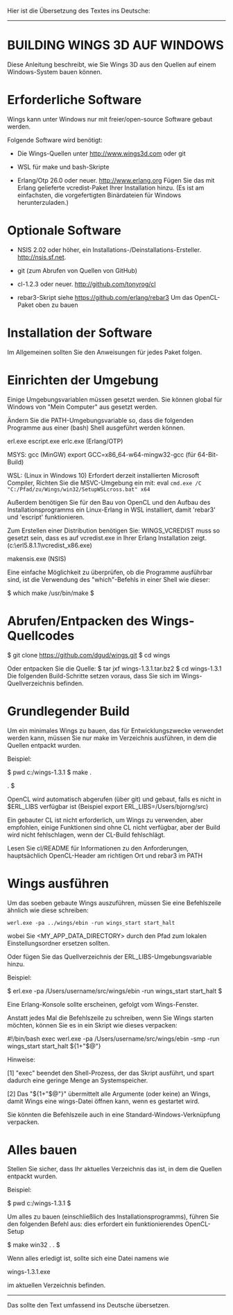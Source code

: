 Hier ist die Übersetzung des Textes ins Deutsche:

---

**BUILDING WINGS 3D AUF WINDOWS**
============================

Diese Anleitung beschreibt, wie Sie Wings 3D aus den Quellen auf einem Windows-System bauen können.

Erforderliche Software
=================

Wings kann unter Windows nur mit freier/open-source Software gebaut werden.

Folgende Software wird benötigt:

- Die Wings-Quellen unter http://www.wings3d.com oder git

- WSL für make und bash-Skripte

- Erlang/Otp 26.0 oder neuer. http://www.erlang.org
  Fügen Sie das mit Erlang gelieferte vcredist-Paket Ihrer Installation hinzu.
  (Es ist am einfachsten, die vorgefertigten Binärdateien für Windows herunterzuladen.)

Optionale Software
=================

- NSIS 2.02 oder höher, ein Installations-/Deinstallations-Ersteller.
  http://nsis.sf.net.

- git (zum Abrufen von Quellen von GitHub)

- cl-1.2.3 oder neuer. http://github.com/tonyrog/cl

- rebar3-Skript siehe https://github.com/erlang/rebar3
  Um das OpenCL-Paket oben zu bauen

Installation der Software
=======================

Im Allgemeinen sollten Sie den Anweisungen für jedes Paket folgen.

Einrichten der Umgebung
==========================

Einige Umgebungsvariablen müssen gesetzt werden. Sie können global für Windows von "Mein Computer" aus gesetzt werden.

Ändern Sie die PATH-Umgebungsvariable so, dass die folgenden Programme
aus einer (bash) Shell ausgeführt werden können.

  erl.exe escript.exe erlc.exe     (Erlang/OTP)

MSYS:
  gcc  (MinGW)
  export GCC=x86_64-w64-mingw32-gcc (für 64-Bit-Build)

WSL: (Linux in Windows 10)
  Erfordert derzeit installierten Microsoft Compiler,
  Richten Sie die MSVC-Umgebung ein mit:
  eval `cmd.exe /C "C:/Pfad/zu/Wings/win32/SetupWSLcross.bat" x64`

  Außerdem benötigen Sie für den Bau von OpenCL und den Aufbau des Installationsprogramms ein
  Linux-Erlang in WSL installiert, damit 'rebar3' und 'escript' funktionieren.

Zum Erstellen einer Distribution benötigen Sie:
  WINGS_VCREDIST muss so gesetzt sein, dass es auf vcredist.exe in Ihrer Erlang
  Installation zeigt. (c:\erl5.8.1.1\vcredist_x86.exe)

  makensis.exe (NSIS)

Eine einfache Möglichkeit zu überprüfen, ob die Programme ausführbar sind, ist die Verwendung des
"which"-Befehls in einer Shell wie dieser:

$ which make
/usr/bin/make
$

Abrufen/Entpacken des Wings-Quellcodes
===============================

$ git clone https://github.com/dgud/wings.git
$ cd wings

Oder entpacken Sie die Quelle:
$ tar jxf wings-1.3.1.tar.bz2
$ cd wings-1.3.1
Die folgenden Build-Schritte setzen voraus, dass Sie sich im Wings-Quellverzeichnis befinden.

Grundlegender Build
===========

Um ein minimales Wings zu bauen, das für Entwicklungszwecke verwendet werden kann,
müssen Sie nur make im Verzeichnis ausführen, in dem die Quellen entpackt wurden.

Beispiel:

$ pwd
c:/wings-1.3.1
$ make
.

<Es folgt eine Menge Ausgabe>
.
$

OpenCL wird automatisch abgerufen (über git) und gebaut, falls es nicht in
$ERL_LIBS verfügbar ist (Beispiel export ERL_LIBS=/Users/bjorng/src)

Ein gebauter CL ist nicht erforderlich, um Wings zu verwenden, aber empfohlen,
einige Funktionen sind ohne CL nicht verfügbar,
aber der Build wird nicht fehlschlagen, wenn der CL-Build fehlschlägt.

Lesen Sie cl/README für Informationen zu den Anforderungen, hauptsächlich
OpenCL-Header am richtigen Ort und rebar3 im PATH

Wings ausführen
============

Um das soeben gebaute Wings auszuführen, müssen Sie eine Befehlszeile
ähnlich wie diese schreiben:

    werl.exe -pa ../wings/ebin -run wings_start start_halt

wobei Sie <MY_APP_DATA_DIRECTORY> durch den Pfad zum
lokalen Einstellungsordner ersetzen sollten.

Oder fügen Sie das Quellverzeichnis der ERL_LIBS-Umgebungsvariable hinzu.

Beispiel:

$ erl.exe -pa /Users/username/src/wings/ebin -run wings_start start_halt
$

Eine Erlang-Konsole sollte erscheinen, gefolgt vom Wings-Fenster.

Anstatt jedes Mal die Befehlszeile zu schreiben, wenn Sie Wings starten möchten,
können Sie es in ein Skript wie dieses verpacken:

#!/bin/bash
exec werl.exe -pa /Users/username/src/wings/ebin -smp -run wings_start start_halt ${1+"$@"}

Hinweise:

[1] "exec" beendet den Shell-Prozess, der das Skript ausführt, und spart dadurch
    eine geringe Menge an Systemspeicher.

[2] Das "${1+"$@"}" übermittelt alle Argumente (oder keine) an Wings,
    damit Wings eine wings-Datei öffnen kann, wenn es gestartet wird.

Sie könnten die Befehlszeile auch in eine Standard-Windows-Verknüpfung verpacken.

Alles bauen
============

Stellen Sie sicher, dass Ihr aktuelles Verzeichnis das ist, in dem die
Quellen entpackt wurden.

Beispiel:

$ pwd
c:/wings-1.3.1
$

Um alles zu bauen (einschließlich des Installationsprogramms), führen Sie den folgenden Befehl aus:
dies erfordert ein funktionierendes OpenCL-Setup

$ make win32
.
<Es folgt eine Menge Ausgabe>
.
$

Wenn alles erledigt ist, sollte sich eine Datei namens wie

 wings-1.3.1.exe

im aktuellen Verzeichnis befinden.

--- 

Das sollte den Text umfassend ins Deutsche übersetzen.
